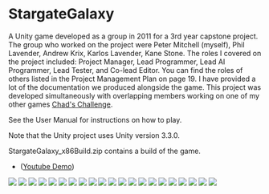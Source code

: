 # StargateGalaxy

A Unity game developed as a group in 2011 for a 3rd year capstone project. The group who worked on the project were Peter Mitchell (myself), Phil Lavender, Andrew Krix, Karlos Lavender, Kane Stone. The roles I covered on the project included: Project Manager, Lead Programmer, Lead AI Programmer, Lead Tester, and Co-lead Editor. You can find the roles of others listed in the Project Management Plan on page 19. I have provided a lot of the documentation we produced alongside the game. This project was developed simultaneously with overlapping members working on one of my other games [Chad's Challenge](https://github.com/Squirrelbear/ChadsChallengeDemoCopy).

See the User Manual for instructions on how to play. 

Note that the Unity project uses Unity version 3.3.0.

StargateGalaxy_x86Build.zip contains a build of the game.

- ([Youtube Demo](https://youtu.be/YiR4QwfVw_I))

<img src="./images/image01.JPG">

<img src="./images/image02.JPG">

<img src="./images/image03.JPG">

<img src="./images/image04.JPG">

<img src="./images/image05.JPG">

<img src="./images/image06.JPG">

<img src="./images/image07.JPG">

<img src="./images/image08.JPG">

<img src="./images/image09.JPG">

<img src="./images/image10.JPG">

<img src="./images/image11.JPG">

<img src="./images/image12.JPG">

<img src="./images/image13.JPG">

<img src="./images/image14.JPG">

<img src="./images/image15.JPG">

<img src="./images/image16.JPG">

<img src="./images/image17.JPG">

<img src="./images/image18.JPG">

<img src="./images/image19.JPG">

<img src="./images/image20.JPG">

<img src="./images/image21.JPG">